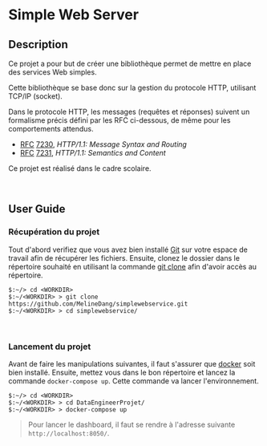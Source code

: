 # Simple Web Server

## **Description**

Ce projet a pour but de créer une bibliothèque permet de mettre en place des services Web simples.

Cette bibliothèque se base donc sur la gestion du protocole HTTP, utilisant TCP/IP (socket). 

Dans le protocole HTTP, les messages (requêtes et réponses) suivent un formalisme précis défini par les RFC ci-dessous, de même pour les comportements attendus.

- [RFC](https://en.wikipedia.org/wiki/RFC_(identifier)) [7230](https://datatracker.ietf.org/doc/html/rfc7230), *HTTP/1.1: Message Syntax and Routing*
- [RFC](https://en.wikipedia.org/wiki/RFC_(identifier)) [7231](https://datatracker.ietf.org/doc/html/rfc7231), *HTTP/1.1: Semantics and Content*

Ce projet est réalisé dans le cadre scolaire.

<br>

## **User Guide**

### **Récupération du projet**

Tout d'abord verifiez que vous avez bien installé [Git](https://git-scm.com/) sur votre espace de travail afin de récupérer les fichiers.
Ensuite, clonez le dossier dans le répertoire souhaité en utilisant la commande [git clone](https://github.com/MelineDang/simplewebservice.git) afin d'avoir accès au répertoire.

```
$:~/> cd <WORKDIR>
$:~/<WORKDIR> > git clone https://github.com/MelineDang/simplewebservice.git
$:~/<WORKDIR> > cd simplewebservice/
```

<br>

### **Lancement du projet**

Avant de faire les manipulations suivantes, il faut s'assurer que [docker](https://docs.docker.com/get-docker/) soit bien installé.
Ensuite, mettez vous dans le bon répertoire et lancez la commande `docker-compose up`. Cette commande va lancer l'environnement.
```
$:~/> cd <WORKDIR>
$:~/<WORKDIR> > cd DataEngineerProjet/
$:~/<WORKDIR> > docker-compose up
```

> Pour lancer le dashboard, il faut se rendre à l'adresse suivante `http://localhost:8050/`.
<br>




